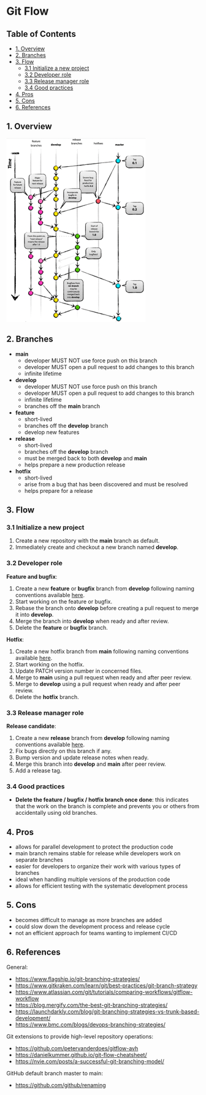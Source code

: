 # Git Flow <!-- omit in toc -->

## Table of Contents <!-- omit in toc -->

- [1. Overview](#1-overview)
- [2. Branches](#2-branches)
- [3. Flow](#3-flow)
  - [3.1 Initialize a new project](#31-initialize-a-new-project)
  - [3.2 Developer role](#32-developer-role)
  - [3.3 Release manager role](#33-release-manager-role)
  - [3.4 Good practices](#34-good-practices)
- [4. Pros](#4-pros)
- [5. Cons](#5-cons)
- [6. References](#6-references)


## 1. Overview

![GitFlow Branching Strategy](../../resources/git-strategies-gitflow-graph.png "GitFlow Branching Strategy")

## 2. Branches

- **main**
  - developer MUST NOT use force push on this branch
  - developer MUST open a pull request to add changes to this branch
  - infinite lifetime
- **develop**
  - developer MUST NOT use force push on this branch
  - developer MUST open a pull request to add changes to this branch
  - infinite lifetime
  - branches off the **main** branch
- **feature**
  - short-lived
  - branches off the **develop** branch
  - develop new features
- **release**
  - short-lived
  - branches off the **develop** branch
  - must be merged back to both **develop** and **main**
  - helps prepare a new production release
- **hotfix**
  - short-lived
  - arise from a bug that has been discovered and must be resolved
  - helps prepare for a release

## 3. Flow

### 3.1 Initialize a new project

1. Create a new repository with the **main** branch as default.
2. Immediately create and checkout a new branch named **develop**.

### 3.2 Developer role

**Feature and bugfix**:
1. Create a new **feature** or **bugfix** branch from **develop** following naming conventions available [here](../naming.md).
2. Start working on the feature or bugfix.
3. Rebase the branch onto **develop** before creating a pull request to merge it into **develop**.
4. Merge the branch into **develop** when ready and after review.
5. Delete the **feature** or **bugfix** branch.

**Hotfix**:
1. Create a new hotfix branch from **main** following naming conventions available [here](../naming.md).
2. Start working on the hotfix.
3. Update PATCH version number in concerned files.
4. Merge to **main** using a pull request when ready and after peer review.
5. Merge to **develop** using a pull request when ready and after peer review.
6. Delete the **hotfix** branch.

### 3.3 Release manager role

**Release candidate**:
1. Create a new **release** branch from **develop** following naming conventions available [here](../naming.md).
2. Fix bugs directly on this branch if any.
3. Bump version and update release notes when ready.
4. Merge this branch into **develop** and **main** after peer review.
5. Add a release tag.

### 3.4 Good practices

- **Delete the feature / bugfix / hotfix branch once done**: this indicates that the work on the branch is complete and prevents you or others from accidentally using old branches.

## 4. Pros

- allows for parallel development to protect the production code
- main branch remains stable for release while developers work on separate branches
- easier for developers to organize their work with various types of branches
- ideal when handling multiple versions of the production code
- allows for efficient testing with the systematic development process

## 5. Cons

- becomes difficult to manage as more branches are added
- could slow down the development process and release cycle
- not an efficient approach for teams wanting to implement CI/CD

## 6. References

General:
- https://www.flagship.io/git-branching-strategies/
- https://www.gitkraken.com/learn/git/best-practices/git-branch-strategy
- https://www.atlassian.com/git/tutorials/comparing-workflows/gitflow-workflow
- https://blog.mergify.com/the-best-git-branching-strategies/
- https://launchdarkly.com/blog/git-branching-strategies-vs-trunk-based-development/
- https://www.bmc.com/blogs/devops-branching-strategies/

Git extensions to provide high-level repository operations:
- https://github.com/petervanderdoes/gitflow-avh
- https://danielkummer.github.io/git-flow-cheatsheet/
- https://nvie.com/posts/a-successful-git-branching-model/

GitHub default branch master to main:
- https://github.com/github/renaming
